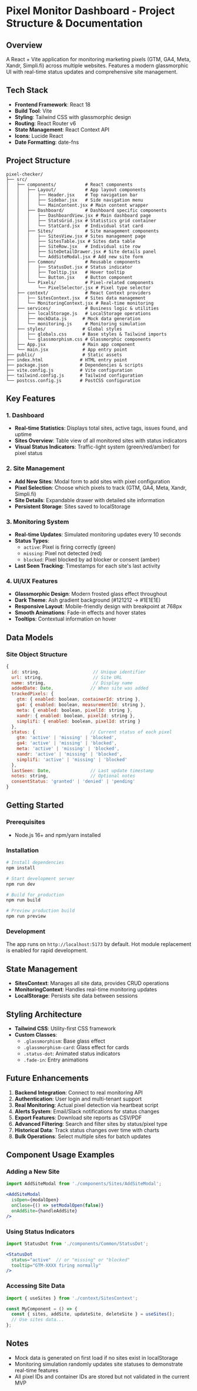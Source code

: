 # Pixel Monitor Dashboard - Project Structure & Documentation

## Overview
A React + Vite application for monitoring marketing pixels (GTM, GA4, Meta, Xandr, Simpli.fi) across multiple websites. Features a modern glassmorphic UI with real-time status updates and comprehensive site management.

## Tech Stack
- **Frontend Framework**: React 18
- **Build Tool**: Vite
- **Styling**: Tailwind CSS with glassmorphic design
- **Routing**: React Router v6
- **State Management**: React Context API
- **Icons**: Lucide React
- **Date Formatting**: date-fns

## Project Structure
```
pixel-checker/
├── src/
│   ├── components/           # React components
│   │   ├── Layout/           # App layout components
│   │   │   ├── Header.jsx    # Top navigation bar
│   │   │   ├── Sidebar.jsx   # Side navigation menu
│   │   │   └── MainContent.jsx # Main content wrapper
│   │   ├── Dashboard/        # Dashboard specific components
│   │   │   ├── DashboardView.jsx # Main dashboard page
│   │   │   ├── StatsGrid.jsx # Statistics grid container
│   │   │   └── StatCard.jsx  # Individual stat card
│   │   ├── Sites/            # Site management components
│   │   │   ├── SitesView.jsx # Sites management page
│   │   │   ├── SitesTable.jsx # Sites data table
│   │   │   ├── SiteRow.jsx   # Individual site row
│   │   │   ├── SiteDetailDrawer.jsx # Site details panel
│   │   │   └── AddSiteModal.jsx # Add new site form
│   │   ├── Common/           # Reusable components
│   │   │   ├── StatusDot.jsx # Status indicator
│   │   │   ├── Tooltip.jsx   # Hover tooltip
│   │   │   └── Button.jsx    # Button component
│   │   └── Pixels/           # Pixel-related components
│   │       └── PixelSelector.jsx # Pixel type selector
│   ├── context/              # React Context providers
│   │   ├── SitesContext.jsx  # Sites data management
│   │   └── MonitoringContext.jsx # Real-time monitoring
│   ├── services/             # Business logic & utilities
│   │   ├── localStorage.js   # LocalStorage operations
│   │   ├── mockData.js      # Mock data generation
│   │   └── monitoring.js     # Monitoring simulation
│   ├── styles/              # Global styles
│   │   ├── globals.css      # Base styles & Tailwind imports
│   │   └── glassmorphism.css # Glassmorphic components
│   ├── App.jsx              # Main app component
│   └── main.jsx             # App entry point
├── public/                  # Static assets
├── index.html              # HTML entry point
├── package.json            # Dependencies & scripts
├── vite.config.js          # Vite configuration
├── tailwind.config.js      # Tailwind configuration
└── postcss.config.js       # PostCSS configuration
```

## Key Features

### 1. Dashboard
- **Real-time Statistics**: Displays total sites, active tags, issues found, and uptime
- **Sites Overview**: Table view of all monitored sites with status indicators
- **Visual Status Indicators**: Traffic-light system (green/red/amber) for pixel status

### 2. Site Management
- **Add New Sites**: Modal form to add sites with pixel configuration
- **Pixel Selection**: Choose which pixels to track (GTM, GA4, Meta, Xandr, Simpli.fi)
- **Site Details**: Expandable drawer with detailed site information
- **Persistent Storage**: Sites saved to localStorage

### 3. Monitoring System
- **Real-time Updates**: Simulated monitoring updates every 10 seconds
- **Status Types**:
  - `active`: Pixel is firing correctly (green)
  - `missing`: Pixel not detected (red)
  - `blocked`: Pixel blocked by ad blocker or consent (amber)
- **Last Seen Tracking**: Timestamps for each site's last activity

### 4. UI/UX Features
- **Glassmorphic Design**: Modern frosted glass effect throughout
- **Dark Theme**: Ash gradient background (#121212 → #1E1E1E)
- **Responsive Layout**: Mobile-friendly design with breakpoint at 768px
- **Smooth Animations**: Fade-in effects and hover states
- **Tooltips**: Contextual information on hover

## Data Models

### Site Object Structure
```javascript
{
  id: string,                    // Unique identifier
  url: string,                   // Site URL
  name: string,                  // Display name
  addedDate: Date,              // When site was added
  trackedPixels: {
    gtm: { enabled: boolean, containerId: string },
    ga4: { enabled: boolean, measurementId: string },
    meta: { enabled: boolean, pixelId: string },
    xandr: { enabled: boolean, pixelId: string },
    simplifi: { enabled: boolean, pixelId: string }
  },
  status: {                     // Current status of each pixel
    gtm: 'active' | 'missing' | 'blocked',
    ga4: 'active' | 'missing' | 'blocked',
    meta: 'active' | 'missing' | 'blocked',
    xandr: 'active' | 'missing' | 'blocked',
    simplifi: 'active' | 'missing' | 'blocked'
  },
  lastSeen: Date,               // Last update timestamp
  notes: string,                // Optional notes
  consentStatus: 'granted' | 'denied' | 'pending'
}
```

## Getting Started

### Prerequisites
- Node.js 16+ and npm/yarn installed

### Installation
```bash
# Install dependencies
npm install

# Start development server
npm run dev

# Build for production
npm run build

# Preview production build
npm run preview
```

### Development
The app runs on `http://localhost:5173` by default. Hot module replacement is enabled for rapid development.

## State Management
- **SitesContext**: Manages all site data, provides CRUD operations
- **MonitoringContext**: Handles real-time monitoring updates
- **LocalStorage**: Persists site data between sessions

## Styling Architecture
- **Tailwind CSS**: Utility-first CSS framework
- **Custom Classes**:
  - `.glassmorphism`: Base glass effect
  - `.glassmorphism-card`: Glass effect for cards
  - `.status-dot`: Animated status indicators
  - `.fade-in`: Entry animations

## Future Enhancements
1. **Backend Integration**: Connect to real monitoring API
2. **Authentication**: User login and multi-tenant support
3. **Real Monitoring**: Actual pixel detection via heartbeat script
4. **Alerts System**: Email/Slack notifications for status changes
5. **Export Features**: Download site reports as CSV/PDF
6. **Advanced Filtering**: Search and filter sites by status/pixel type
7. **Historical Data**: Track status changes over time with charts
8. **Bulk Operations**: Select multiple sites for batch updates

## Component Usage Examples

### Adding a New Site
```jsx
import AddSiteModal from './components/Sites/AddSiteModal';

<AddSiteModal
  isOpen={modalOpen}
  onClose={() => setModalOpen(false)}
  onAddSite={handleAddSite}
/>
```

### Using Status Indicators
```jsx
import StatusDot from './components/Common/StatusDot';

<StatusDot
  status="active"  // or "missing" or "blocked"
  tooltip="GTM-XXXX firing normally"
/>
```

### Accessing Site Data
```jsx
import { useSites } from './context/SitesContext';

const MyComponent = () => {
  const { sites, addSite, updateSite, deleteSite } = useSites();
  // Use sites data...
};
```

## Notes
- Mock data is generated on first load if no sites exist in localStorage
- Monitoring simulation randomly updates site statuses to demonstrate real-time features
- All pixel IDs and container IDs are stored but not validated in the current MVP